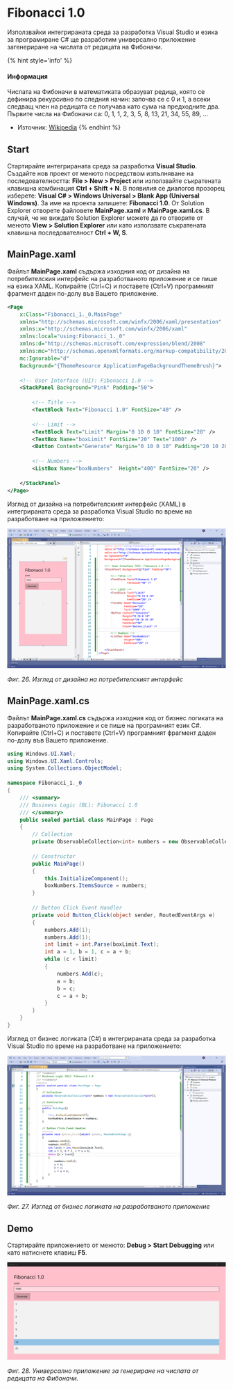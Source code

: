 # Fibonacci 1.0

Използвайки интегрираната среда за разработка Visual Studio и езика за програмиране C\# ще разработим универсално приложение загенериране на числата от редицата на Фибоначи.

{% hint style='info' %}
#### Информация
Числата на Фибоначи в математиката образуват редица, която се дефинира рекурсивно по следния начин: започва се с 0 и 1, а всеки следващ член на редицата се получава като сума на предходните два. Първите числа на Фибоначи са: 0, 1, 1, 2, 3, 5, 8, 13, 21, 34, 55, 89, …
- Източник: [Wikipedia](https://en.wikipedia.org/wiki/Fibonacci_number)
{% endhint %}

## Start

Стартирайте интегрираната среда за разработка **Visual Studio**. Създайте нов проект от менюто посредством изпълняване на последователността: **File &gt; New &gt; Project** или използвайте съкратената клавишна комбинация **Ctrl + Shift + N**. В появилия се диалогов прозорец изберете: **Visual C\# &gt; Windows Universal &gt; Blank App \(Universal Windows\)**. За име на проекта запишете: **Fibonacci 1.0**. От Solution Explorer отворете файловете **MainPage.xaml** и **MainPage.xaml.cs**. В случай, че не виждате Solution Explorer можете да го отворите от менюто **View &gt; Solution Explorer** или като използвате съкратената клавишна последователност **Ctrl + W, S**.

## MainPage.xaml

Файлът **MainPage.xaml** съдържа изходния код от дизайна на потребителския интерфейс на разработваното приложение и се пише на езика XAML. Копирайте \(Ctrl+C\) и поставете \(Ctrl+V\) програмният фрагмент даден по-долу във Вашето приложение.

```xml
<Page
    x:Class="Fibonacci_1._0.MainPage"
    xmlns="http://schemas.microsoft.com/winfx/2006/xaml/presentation"
    xmlns:x="http://schemas.microsoft.com/winfx/2006/xaml"
    xmlns:local="using:Fibonacci_1._0"
    xmlns:d="http://schemas.microsoft.com/expression/blend/2008"
    xmlns:mc="http://schemas.openxmlformats.org/markup-compatibility/2006"
    mc:Ignorable="d"
    Background="{ThemeResource ApplicationPageBackgroundThemeBrush}">

    <!-- User Interface (UI): Fibonacci 1.0 -->
    <StackPanel Background="Pink" Padding="50">
        
        <!-- Title -->
        <TextBlock Text="Fibonacci 1.0" FontSize="40" />

        <!-- Limit -->
        <TextBlock Text="Limit" Margin="0 10 0 10" FontSize="20" />
        <TextBox Name="boxLimit" FontSize="20" Text="1000" />
        <Button Content="Generate" Margin="0 10 0 10" Padding="20 10 20 10" FontSize="20"  Click="Button_Click" />
        
        <!-- Numbers -->
        <ListBox Name="boxNumbers"  Height="400" FontSize="20" />

    </StackPanel>
</Page>

```

Изглед от дизайна на потребителският интерфейс \(XAML\) в интегрираната среда за разработка Visual Studio по време на разработване на приложението:

![](/images/26_Fibonacci_1.0_UI.png)

_Фиг. 26. Изглед от дизайна на потребителският интерфейс_

## MainPage.xaml.cs

Файлът **MainPage.xaml.cs** съдържа изходния код от бизнес логиката на разработваното приложение и се пише на програмният език C\#. Копирайте \(Ctrl+C\) и поставете \(Ctrl+V\) програмният фрагмент даден по-долу във Вашето приложение.

```csharp
using Windows.UI.Xaml;
using Windows.UI.Xaml.Controls;
using System.Collections.ObjectModel;

namespace Fibonacci_1._0
{
    /// <summary>
    /// Business Logic (BL): Fibonacci 1.0
    /// </summary>
    public sealed partial class MainPage : Page
    {
        // Collection
        private ObservableCollection<int> numbers = new ObservableCollection<int>();

        // Constructor
        public MainPage()
        {
            this.InitializeComponent();
            boxNumbers.ItemsSource = numbers;
        }

        // Button Click Event Handler
        private void Button_Click(object sender, RoutedEventArgs e)
        {
            numbers.Add(1);
            numbers.Add(1);
            int limit = int.Parse(boxLimit.Text);
            int a = 1, b = 1, c = a + b;
            while (c < limit)
            {
                numbers.Add(c);
                a = b;
                b = c;
                c = a + b;
            }
        }
    }
}
```

Изглед от бизнес логиката \(C\#\) в интегрираната среда за разработка Visual Studio по време на разработване на приложението:

![](/images/27_Fibonacci_1.0_BL.png)

_Фиг. 27. Изглед от бизнес логиката на разработваното приложение_

## Demo

Стартирайте приложението от менюто: **Debug &gt; Start Debugging** или като натиснете клавиш **F5**.

![](/images/28_Fibonacci_1.0_Run.png)

_Фиг. 28. Универсално приложение за генериране на числата от редицата на Фибоначи._

